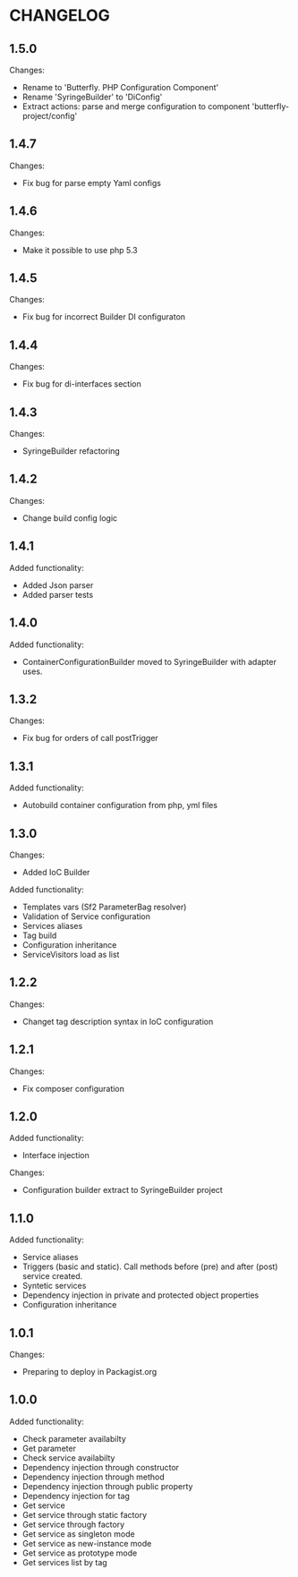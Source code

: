 CHANGELOG
=========

1.5.0
-----

Changes:

 * Rename to 'Butterfly. PHP Configuration Component'
 * Rename 'SyringeBuilder' to 'DiConfig' 
 * Extract actions: parse and merge configuration to component 'butterfly-project/config' 

1.4.7
-----

Changes:

 * Fix bug for parse empty Yaml configs

1.4.6
-----

Changes:

 * Make it possible to use php 5.3

1.4.5
-----

Changes:

 * Fix bug for incorrect Builder DI configuraton

1.4.4
-----

Changes:

 * Fix bug for di-interfaces section

1.4.3
-----

Changes:

 * SyringeBuilder refactoring

1.4.2
-----

Changes:

 * Change build config logic

1.4.1
-----

Added functionality:

 * Added Json parser
 * Added parser tests 

1.4.0
-----

Added functionality:

 * ContainerConfigurationBuilder moved to SyringeBuilder with adapter uses.

1.3.2
-----

Changes:

 * Fix bug for orders of call postTrigger

1.3.1
-----

Added functionality:

 * Autobuild container configuration from php, yml files

1.3.0
-----

Changes:

 * Added IoC Builder

Added functionality:

 * Templates vars (Sf2 ParameterBag resolver)
 * Validation of Service configuration
 * Services aliases
 * Tag build
 * Configuration inheritance
 * ServiceVisitors load as list

1.2.2
-----

Changes:

 * Changet tag description syntax in IoC configuration

1.2.1
-----

Changes:

 * Fix composer configuration

1.2.0
-----

Added functionality:

 * Interface injection

Changes:

 * Configuration builder extract to SyringeBuilder project

1.1.0
-----

Added functionality:

 * Service aliases
 * Triggers (basic and static). Call methods before (pre) and after (post)
   service created.
 * Syntetic services
 * Dependency injection in private and protected object properties
 * Configuration inheritance

1.0.1
-----

Changes:

 * Preparing to deploy in Packagist.org

1.0.0
-----

Added functionality:

 * Check parameter availabilty
 * Get parameter
 * Check service availabilty
 * Dependency injection through constructor
 * Dependency injection through method
 * Dependency injection through public property
 * Dependency injection for tag
 * Get service
 * Get service through static factory
 * Get service through factory
 * Get service as singleton mode
 * Get service as new-instance mode
 * Get service as prototype mode
 * Get services list by tag
